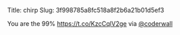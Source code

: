 Title: chirp
Slug: 3f998785a8fc518a8f2b6a21b01d5ef3

You are the 99% <a href="https://t.co/KzcCqlV2ge">https://t.co/KzcCqlV2ge</a> via <a href="http://twitter.com/coderwall">@coderwall</a>
